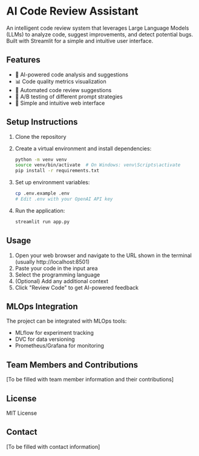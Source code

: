 # AI Code Review Assistant

An intelligent code review system that leverages Large Language Models (LLMs) to analyze code, suggest improvements, and detect potential bugs. Built with Streamlit for a simple and intuitive user interface.

## Features

- 🤖 AI-powered code analysis and suggestions
- 📊 Code quality metrics visualization
- 🔄 Automated code review suggestions
- 🧪 A/B testing of different prompt strategies
- 📱 Simple and intuitive web interface

## Setup Instructions

1. Clone the repository
2. Create a virtual environment and install dependencies:
   ```bash
   python -m venv venv
   source venv/bin/activate  # On Windows: venv\Scripts\activate
   pip install -r requirements.txt
   ```

3. Set up environment variables:
   ```bash
   cp .env.example .env
   # Edit .env with your OpenAI API key
   ```

4. Run the application:
   ```bash
   streamlit run app.py
   ```

## Usage

1. Open your web browser and navigate to the URL shown in the terminal (usually http://localhost:8501)
2. Paste your code in the input area
3. Select the programming language
4. (Optional) Add any additional context
5. Click "Review Code" to get AI-powered feedback

## MLOps Integration

The project can be integrated with MLOps tools:

- MLflow for experiment tracking
- DVC for data versioning
- Prometheus/Grafana for monitoring

## Team Members and Contributions

[To be filled with team member information and their contributions]

## License

MIT License

## Contact

[To be filled with contact information] 